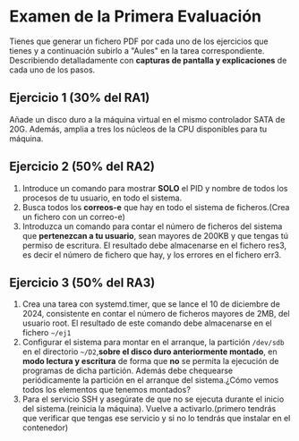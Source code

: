 # Examen de la Primera Evaluación

Tienes que generar un fichero PDF por cada uno de los ejercicios que tienes y a continuación subirlo a "Aules" en la tarea correspondiente. Describiendo detalladamente con **capturas de pantalla y explicaciones** de cada uno de los pasos.

## Ejercicio 1 (30% del RA1)

Añade un disco duro a la máquina virtual en el mismo controlador SATA de 20G. Además, amplia a tres los núcleos de la CPU disponibles para tu máquina.

## Ejercicio 2 (50% del RA2)

1. Introduce un comando para mostrar **SOLO** el PID y nombre de todos los procesos de tu usuario, en todo el sistema.
2. Busca todos los **correos-e** que hay en todo el sistema de ficheros.(Crea un fichero con un correo-e)
3. Introduzca un comando para contar el número de ficheros del sistema que **pertenezcan a tu usuario**, sean mayores de 200KB y que tengas tú permiso de escritura. El resultado debe almacenarse en el fichero res3, es decir el número de fichero que hay, y los errores en el fichero err3.
<!--
soluciones:
1>ps -fe -u usuario | tr -s' ' ' ' | cut -d ' '-f2,8

2> find / -type f -exec egrep "^[A-Za-z0-9._%+-]+@[A-Za-z0-9.-]+\.[A-Za-z]{2,4}$" {} \; (Hay otra solución con el grep -R)
3> find / -type f -size +200k -user root -writable 2>err3 | wc -l > res3
-->

## Ejercicio 3 (50% del RA3)

1. Crea una tarea con systemd.timer, que se lance el 10 de diciembre de 2024, consistente en contar el número de ficheros mayores de 2MB, del usuario root. El resultado de este comando debe almacenarse en el fichero `~/ej1`
2. Configurar el sistema para montar en el arranque, la partición `/dev/sdb` en el directorio `~/D2`,**sobre el disco duro anteriormente montado**, en **modo lectura y escritura** de forma que **no** se permita la ejecución de programas de dicha partición. Además debe chequearse periódicamente la partición en el arranque del sistema.¿Cómo vemos todos los elementos que tenemos montados?
3. Para el servicio SSH y asegúrate de que no se ejecuta durante el inicio del sistema.(reinicia la máquina). Vuelve a activarlo.(primero tendrás que verificar que tengas ese servicio y si no lo tendrás que instalar en el contenedor)
